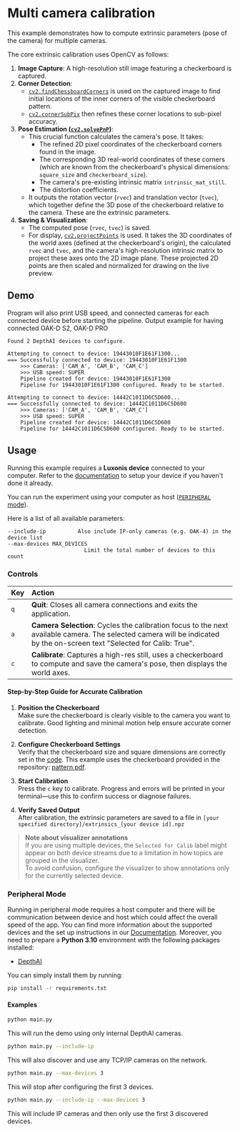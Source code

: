 # Multi camera calibration

This example demonstrates how to compute extrinsic parameters (pose of the camera) for multiple cameras.

The core extrinsic calibration uses OpenCV as follows:

1. **Image Capture**: A high-resolution still image featuring a checkerboard is captured.
1. **Corner Detection**:
   - [`cv2.findChessboardCorners`](https://docs.opencv.org/master/d9/d0c/group__calib3d.html#ga93efa9b0aa890de240ca32b11253dd4a) is used on the captured image to find initial locations of the inner corners of the visible checkerboard pattern.
   - [`cv2.cornerSubPix`](https://docs.opencv.org/master/dd/d1a/group__imgproc__feature.html#ga354e0d7c86d0d9da75de9b9701a9a87e) then refines these corner locations to sub-pixel accuracy.
1. **Pose Estimation ([`cv2.solvePnP`](https://docs.opencv.org/master/d9/d0c/group__calib3d.html#ga549c2075fac14829ff4a58bc931c033d))**:
   - This crucial function calculates the camera's pose. It takes:
     - The refined 2D pixel coordinates of the checkerboard corners found in the image.
     - The corresponding 3D real-world coordinates of these corners (which are known from the checkerboard's physical dimensions: `square_size` and `checkerboard_size`).
     - The camera's pre-existing intrinsic matrix `intrinsic_mat_still`.
     - The distortion coefficients.
   - It outputs the rotation vector (`rvec`) and translation vector (`tvec`), which together define the 3D pose of the checkerboard relative to the camera. These are the extrinsic parameters.
1. **Saving & Visualization**:
   - The computed pose (`rvec`, `tvec`) is saved.
   - For display, [`cv2.projectPoints`](https://docs.opencv.org/master/d9/d0c/group__calib3d.html#ga1019495a2c8d1743ed5cc23fa0daff8c) is used. It takes the 3D coordinates of the world axes (defined at the checkerboard's origin), the calculated `rvec` and `tvec`, and the camera's high-resolution intrinsic matrix to project these axes onto the 2D image plane. These projected 2D points are then scaled and normalized for drawing on the live preview.

## Demo

Program will also print USB speed, and connected cameras for each connected device before starting the pipeline. Output example for having connected OAK-D S2, OAK-D PRO

```
Found 2 DepthAI devices to configure.

Attempting to connect to device: 19443010F1E61F1300...
=== Successfully connected to device: 19443010F1E61F1300
    >>> Cameras: ['CAM_A', 'CAM_B', 'CAM_C']
    >>> USB speed: SUPER
    Pipeline created for device: 19443010F1E61F1300
    Pipeline for 19443010F1E61F1300 configured. Ready to be started.

Attempting to connect to device: 14442C1011D6C5D600...
=== Successfully connected to device: 14442C1011D6C5D600
    >>> Cameras: ['CAM_A', 'CAM_B', 'CAM_C']
    >>> USB speed: SUPER
    Pipeline created for device: 14442C1011D6C5D600
    Pipeline for 14442C1011D6C5D600 configured. Ready to be started.

```

## Usage

Running this example requires a **Luxonis device** connected to your computer. Refer to the [documentation](https://stg.docs.luxonis.com/software/) to setup your device if you haven't done it already.

You can run the experiment using your computer as host ([`PERIPHERAL` mode](#peripheral-mode)).

Here is a list of all available parameters:

```
--include-ip          Also include IP-only cameras (e.g. OAK-4) in the device list
--max-devices MAX_DEVICES
                        Limit the total number of devices to this count
```

### Controls

| Key | Action                                                                                                                                                                   |
| :-- | :----------------------------------------------------------------------------------------------------------------------------------------------------------------------- |
| `q` | **Quit**: Closes all camera connections and exits the application.                                                                                                       |
| `a` | **Camera Selection**: Cycles the calibration focus to the next available camera. The selected camera will be indicated by the on-screen text "Selected for Calib: True". |
| `c` | **Calibrate**: Captures a high-res still, uses a checkerboard to compute and save the camera's pose, then displays the world axes.                                       |

#### Step-by-Step Guide for Accurate Calibration

1. **Position the Checkerboard**\
   Make sure the checkerboard is clearly visible to the camera you want to calibrate. Good lighting and minimal motion help ensure accurate corner detection.

1. **Configure Checkerboard Settings**\
   Verify that the checkerboard size and square dimensions are correctly set in the [code](utils/calibration_node.py). This example uses the checkerboard provided in the repository: [pattern.pdf](pattern.pdf).

1. **Start Calibration**\
   Press the `c` key to calibrate. Progress and errors will be printed in your terminal—use this to confirm success or diagnose failures.

1. **Verify Saved Output**\
   After calibration, the extrinsic parameters are saved to a file in `[your specified directory]/extrinsics_[your device id].npz`

> **Note about visualizer annotations**\
> If you are using multiple devices, the `Selected for Calib` label might appear on both device streams due to a limitation in how topics are grouped in the visualizer.\
> To avoid confusion, configure the visualizer to show annotations only for the currently selected device.

### Peripheral Mode

Running in peripheral mode requires a host computer and there will be communication between device and host which could affect the overall speed of the app.
You can find more information about the supported devices and the set up instructions in our [Documentation](https://rvc4.docs.luxonis.com/hardware).
Moreover, you need to prepare a **Python 3.10** environment with the following packages installed:

- [DepthAI](https://pypi.org/project/depthai/)

You can simply install them by running:

```bash
pip install -r requirements.txt
```

#### Examples

```bash
python main.py
```

This will run the demo using only internal DepthAI cameras.

```bash
python main.py --include-ip
```

This will also discover and use any TCP/IP cameras on the network.

```bash
python main.py --max-devices 3
```

This will stop after configuring the first 3 devices.

```bash
python main.py --include-ip --max-devices 3
```

This will include IP cameras and then only use the first 3 discovered devices.
